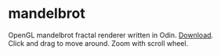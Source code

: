 # mandelbrot
OpenGL mandelbrot fractal renderer written in Odin. [Download](https://github.com/TonikHorkel/mandelbrot/releases).<br/>
Click and drag to move around. Zoom with scroll wheel.
